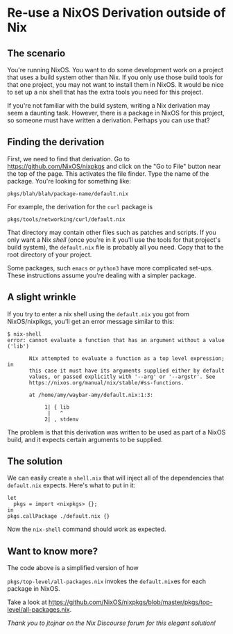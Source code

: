 # Re-use a NixOS Derivation outside of Nix

## The scenario

You're running NixOS.
You want to do some development work on a project that uses a build
system other than Nix.
If you only use those build tools for that one project, you may not
want to install them in NixOS.
It would be nice to set up a nix shell that has the extra tools you
need for this project.

If you're not familiar with the build system, writing a Nix derivation
may seem a daunting task.
However, there is a package in NixOS for this project,
so someone must have written a derivation.
Perhaps you can use that?

## Finding the derivation

First, we need to find that derivation.
Go to https://github.com/NixOS/nixpkgs
and click on the "Go to File" button near the top of the page.
This activates the file finder.
Type the name of the package.
You're looking for something like:

    pkgs/blah/blah/package-name/default.nix

For example, the derivation for the `curl` package is

    pkgs/tools/networking/curl/default.nix

That directory may contain other files such as patches and scripts.
If you only want a Nix *shell*
(once you're in it you'll use the tools for that project's build system),
the `default.nix` file is probably all you need.
Copy that to the root directory of your project.

Some packages, such `emacs` or `python3` have more complicated set-ups.
These instructions assume you're dealing with a simpler package.

## A slight wrinkle

If you try to enter a nix shell using the `default.nix` you got from
NixOS/nixplkgs, you'll get an error message similar to this:

    $ nix-shell
    error: cannot evaluate a function that has an argument without a value ('lib')

           Nix attempted to evaluate a function as a top level expression; in
           this case it must have its arguments supplied either by default
           values, or passed explicitly with '--arg' or '--argstr'. See
           https://nixos.org/manual/nix/stable/#ss-functions.

           at /home/amy/waybar-amy/default.nix:1:3:

                1| { lib
                 |   ^
                2| , stdenv

The problem is that this derivation was written to be used as part of a
NixOS build, and it expects certain arguments to be supplied.

## The solution

We can easily create a `shell.nix` that will inject all of the
dependencies that `default.nix` expects.
Here's what to put in it:

    let
      pkgs = import <nixpkgs> {};
    in
    pkgs.callPackage ./default.nix {}


Now the `nix-shell` command should work as expected.

## Want to know more?

The code above is a simplified version of how

`pkgs/top-level/all-packages.nix` invokes the `default.nix`es for
each package in NixOS.

Take a look at
https://github.com/NixOS/nixpkgs/blob/master/pkgs/top-level/all-packages.nix.

*Thank you to jtojnar on the Nix Discourse forum for this elegant
solution!*
